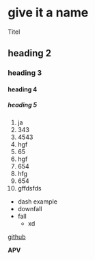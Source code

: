 

# give it a name

Titel

## heading 2

### heading 3

#### heading 4


##### heading 5

1. ja
2. 343
3. 4543
4. hgf
5. 65
6. hgf
7. 654
8. hfg
9. 654
10. gffdsfds

- dash example
- downfall
- fall
    - xd

[github](https://www.youtube.com)

<b>APV</b>
